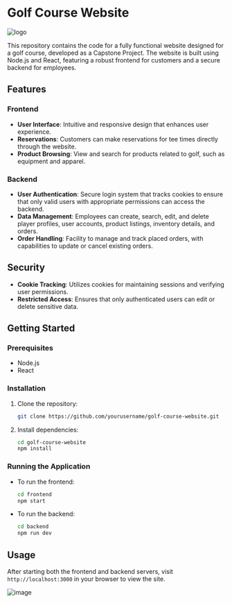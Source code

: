 
# Golf Course Website

![logo](https://github.com/vs0t/Pinehills-Final/assets/125901041/a7ef34ea-873a-461f-b927-aa9d64893c47)

This repository contains the code for a fully functional website designed for a golf course, developed as a Capstone Project. The website is built using Node.js and React, featuring a robust frontend for customers and a secure backend for employees.

## Features

### Frontend
- **User Interface**: Intuitive and responsive design that enhances user experience.
- **Reservations**: Customers can make reservations for tee times directly through the website.
- **Product Browsing**: View and search for products related to golf, such as equipment and apparel.

### Backend
- **User Authentication**: Secure login system that tracks cookies to ensure that only valid users with appropriate permissions can access the backend.
- **Data Management**: Employees can create, search, edit, and delete player profiles, user accounts, product listings, inventory details, and orders.
- **Order Handling**: Facility to manage and track placed orders, with capabilities to update or cancel existing orders.

## Security
- **Cookie Tracking**: Utilizes cookies for maintaining sessions and verifying user permissions.
- **Restricted Access**: Ensures that only authenticated users can edit or delete sensitive data.

## Getting Started

### Prerequisites
- Node.js
- React

### Installation
1. Clone the repository:
   ```bash
   git clone https://github.com/yourusername/golf-course-website.git
   ```
2. Install dependencies:
   ```bash
   cd golf-course-website
   npm install
   ```

### Running the Application
- To run the frontend:
  ```bash
  cd frontend
  npm start
  ```
- To run the backend:
  ```bash
  cd backend
  npm run dev
  ```

## Usage

After starting both the frontend and backend servers, visit `http://localhost:3000` in your browser to view the site.


![image](https://github.com/vs0t/Pinehills-Final/assets/125901041/48eabc49-e8ee-4229-8756-32a289f3341e)
